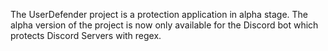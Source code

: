 The UserDefender project is a protection application in alpha stage. The alpha version of the project is now only available for the Discord bot which protects Discord Servers with regex.
